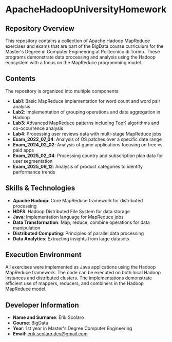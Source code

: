 # ApacheHadoopUniversityHomework

## Repository Overview

This repository contains a collection of Apache Hadoop MapReduce exercises and exams that are part of the BigData course curriculum for the Master's Degree in Computer Engineering at Politecnico di Torino. These programs demonstrate data processing and analysis using the Hadoop ecosystem with a focus on the MapReduce programming model.

## Contents

The repository is organized into multiple components:

- **Lab1**: Basic MapReduce implementation for word count and word pair analysis
- **Lab2**: Implementation of grouping operations and data aggregation in Hadoop
- **Lab3**: Advanced MapReduce patterns including TopK algorithms and co-occurrence analysis
- **Lab4**: Processing user reviews data with multi-stage MapReduce jobs
- **Exam_2022_07_04**: Analysis of OS patches over a specific date range
- **Exam_2024_02_02**: Analysis of game applications focusing on free vs. paid apps
- **Exam_2025_02_04**: Processing country and subscription plan data for user segmentation
- **Exam_2025_09_12**: Analysis of product categories to identify performance trends

## Skills & Technologies

- **Apache Hadoop**: Core MapReduce framework for distributed processing
- **HDFS**: Hadoop Distributed File System for data storage
- **Java**: Implementation language for MapReduce jobs
- **Data Transformation**: Map, reduce, combine operations for data manipulation
- **Distributed Computing**: Principles of parallel data processing
- **Data Analytics**: Extracting insights from large datasets

## Execution Environment

All exercises were implemented as Java applications using the Hadoop MapReduce framework. The code can be executed on both local Hadoop instances and distributed clusters. The implementations demonstrate efficient use of mappers, reducers, and combiners in the Hadoop MapReduce model.

## Developer Information

- **Name and Surname**: Erik Scolaro
- **Course**: BigData
- **Year**: 1st year in Master's Degree Computer Engineering
- **Email**: erik.scolaro.dev@gmail.com